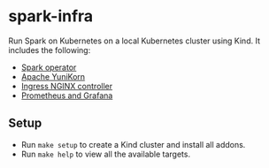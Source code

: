 # spark-infra

Run Spark on Kubernetes on a local Kubernetes cluster using Kind. It includes the following:

- [Spark operator](https://github.com/kubeflow/spark-operator)
- [Apache YuniKorn](https://yunikorn.apache.org/)
- [Ingress NGINX controller](https://github.com/kubernetes/ingress-nginx)
- [Prometheus and Grafana](https://github.com/prometheus-community/helm-charts/blob/main/charts/kube-prometheus-stack/README.md)

## Setup

- Run `make setup` to create a Kind cluster and install all addons.
- Run `make help` to view all the available targets.
